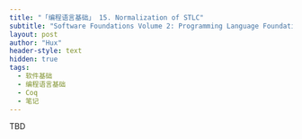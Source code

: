 ```yaml
---
title: "「编程语言基础」 15. Normalization of STLC"
subtitle: "Software Foundations Volume 2: Programming Language Foundations - Chapter 15"
layout: post
author: "Hux"
header-style: text
hidden: true
tags:
  - 软件基础
  - 编程语言基础
  - Coq
  - 笔记
---
```


TBD

